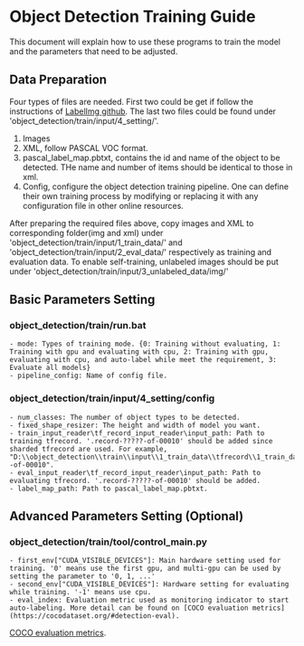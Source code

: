 # Object Detection Training Guide
This document will explain how to use these programs to train the model and the parameters that need to be adjusted.

## Data Preparation
Four types of files are needed. First two could be get if follow the instructions of [LabelImg github](https://github.com/tzutalin/labelImg). The last two files could be found under 'object_detection/train/input/4_setting/'.
1. Images
2. XML, follow PASCAL VOC format.
3. pascal_label_map.pbtxt, contains the id and name of the object to be detected. THe name and number of items should be identical to those in xml.
4. Config, configure the object detection training pipeline. One can define their own training process by modifying or replacing it with any configuration file in other online resources.

After preparing the required files above, copy images and XML to corresponding folder(img and xml) under 'object_detection/train/input/1_train_data/' and 'object_detection/train/input/2_eval_data/' respectively as training and evaluation data. 
To enable self-training, unlabeled images should be put under 'object_detection/train/input/3_unlabeled_data/img/'


## Basic Parameters Setting
### object_detection/train/run.bat
```
- mode: Types of training mode. {0: Training without evaluating, 1: Training with gpu and evaluating with cpu, 2: Training with gpu, evaluating with cpu, and auto-label while meet the requirement, 3: Evaluate all models}
- pipeline_config: Name of config file.
```

### object_detection/train/input/4_setting/config
```
- num_classes: The number of object types to be detected.
- fixed_shape_resizer: The height and width of model you want.
- train_input_reader\tf_record_input_reader\input_path: Path to training tfrecord. '.record-?????-of-00010' should be added since sharded tfrecord are used. For example, "D:\\object_detection\\train\\input\\1_train_data\\tfrecord\\1_train_data.record-?????-of-00010". 
- eval_input_reader\tf_record_input_reader\input_path: Path to evaluating tfrecord. '.record-?????-of-00010' should be added.
- label_map_path: Path to pascal_label_map.pbtxt.
```

## Advanced Parameters Setting (Optional)
### object_detection/train/tool/control_main.py
```
- first_env["CUDA_VISIBLE_DEVICES"]: Main hardware setting used for training. '0' means use the first gpu, and multi-gpu can be used by setting the parameter to '0, 1, ...'
- second_env["CUDA_VISIBLE_DEVICES"]: Hardware setting for evaluating while training. '-1' means use cpu.
- eval_index: Evaluation metric used as monitoring indicator to start auto-labeling. More detail can be found on [COCO evaluation metrics](https://cocodataset.org/#detection-eval).
```

[COCO evaluation metrics](https://cocodataset.org/#detection-eval).
